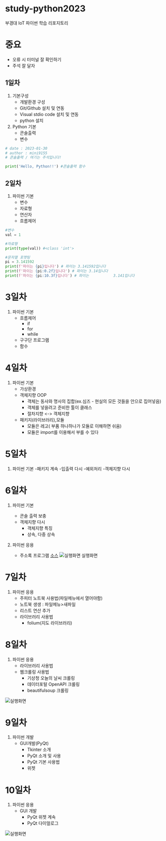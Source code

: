 # study-python2023
부경대 IoT 파이썬 학습 리포지토리

# 중요
 - 오류 시 터미널 잘 확인하기
 - 주석 잘 달자

## 1일차
1. 기본구성
    - 개발환경 구성
    - Git/Github 설치 및 연동
    - Visual stdio code 설치 및 연동
    - python 설치
2. Python 기본
    - 콘솔출력
    - 변수

```python
# date : 2023-01-30
# author : mini9155
# 콘솔출력 / 여기는 주석입니다!

print('Hello, Python!!') #콘솔출력 함수
```

## 2일차
1. 파이썬 기본
    - 변수
    - 자료형
    - 연산자
    - 흐름제어

```python
#변수
val = 1

#자료형
print(type(val)) #<class 'int'>

#문자열 포맷팅
pi = 3.141592
print(f'파이는 {pi}입니다') # 파이는 3.141592입니다
print(f'파이는 {pi:0.2f}입니다') # 파이는 3.14입니다
print(f'파이는 {pi:10.3f}입니다') # 파이는           3.141입니다
```

# 3일차
1. 파이썬 기본
    - 흐름제어
        - if
        - for
        - while
    - 구구단 프로그램
    - 함수

# 4일차
1. 파이썬 기본
    - 가상환경
    - 객체지향 OOP
        - 객체는 동사와 명사의 집합(ex.심즈 - 현실의 모든 것들을 안으로 집어넣음)
        - 객체를 넣을려고 준비한 툴이 클래스
        - 절차지향 <-> 객체지향
    - 패키지(라이브러리),모듈
        - 모듈은 레고( 부품 하나하나가 모듈로 이해하면 쉬움)
        - 모듈은 import를 이용해서 부를 수 있다

# 5일차
1. 파이썬 기본
-패키지 계속
-입출력 다시
-예외처리
-객체지향 다시

# 6일차
1. 파이썬 기본
    - 콘솔 출력 보충
    - 객체지향 다시
        - 객체지향 특징
        - 상속, 다중 상속

2. 파이썬 응용
    - 주소록 프로그램 [소스](https://github.com/mini9155/study-python2023/blob/main/project/addrres_app.py)
![실행화면](https://raw.githubusercontent.com/mini9155/study-python2023/main/Images/address_app.png)
실행화면

# 7일차
1. 파이썬 응용
    - 주피터 노트북 사용법(파일메뉴에서 열어야함)
    - 노트북 생생 : 파일메뉴>새파일
    - 리스트 연산 추가
    - 라이브러리 사용법
        - folium(지도 라이브러리)
# 8일차
1. 파이썬 응용
    - 라이브러리 사용법
    - 웹크롤링 사용법
        - 기상청 오늘의 날씨 크롤링
        - 데이터포털 OpenAPI 크롤링
        - beautifulsoup 크롤링

![실행화면](https://raw.githubusercontent.com/mini9155/study-python2023/main/jupyter_folium.png)

 # 9일차

 1. 파이썬 개발
    - GUI개발(PyQt)
        - Tkinter 소개
        - PyQt 소개 및 사용
        - PyQt 기본 사용법
        - 위젯

# 10일차
1. 파이썬 응용
    -  GUI 개발
        - PyQt 위젯 계속
        - PyQt 다이얼로그

![실행화면](https://github.com/mini9155/study-python2023/blob/main/Day10/dialog.png)